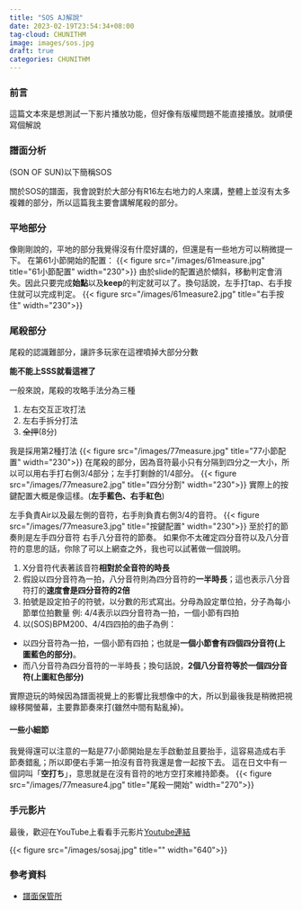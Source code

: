 ```yaml
---
title: "SOS AJ解說"
date: 2023-02-19T23:54:34+08:00
tag-cloud: CHUNITHM
image: images/sos.jpg
draft: true
categories: CHUNITHM
---
```


### 前言

這篇文本來是想測試一下影片播放功能，但好像有版權問題不能直接播放。就順便寫個解說

### 譜面分析

(SON OF SUN)以下簡稱SOS

關於SOS的譜面，我會說對於大部分有R16左右地力的人來講，整體上並沒有太多複雜的部分，所以這篇我主要會講解尾殺的部分。

### 平地部分

像剛剛說的，平地的部分我覺得沒有什麼好講的，但還是有一些地方可以稍微提一下。
在第61小節開始的配置：
{{< figure src="/images/61measure.jpg" title="61小節配置" width="230">}}
由於slide的配置過於傾斜，移動判定會消失。因此只要完成**始點**以及**keep**的判定就可以了。換句話說，左手打tap、右手按住就可以完成判定。
{{< figure src="/images/61measure2.jpg" title="右手按住" width="230">}}

### 尾殺部分

尾殺的認識難部分，讓許多玩家在這裡噴掉大部分分數

**能不能上SSS就看這裡了**

一般來說，尾殺的攻略手法分為三種

1. 左右交互正攻打法
2. 左右手拆分打法
3. ~~全押~~(8分)

我是採用第2種打法
{{< figure src="/images/77measure.jpg" title="77小節配置" width="230">}}
在尾殺的部分，因為音符最小只有分隔到四分之一大小，所以可以用右手打右側3/4部分；左手打剩餘的1/4部分。
{{< figure src="/images/77measure2.jpg" title="四分分割" width="230">}}
實際上的按鍵配置大概是像這樣。(**左手藍色、右手紅色**)

左手負責Air以及最左側的音符，右手則負責右側3/4的音符。
{{< figure src="/images/77measure3.jpg" title="按鍵配置" width="230">}}
至於打的節奏則是左手四分音符 右手八分音符的節奏。
如果你不太確定四分音符以及八分音符的意思的話，你除了可以上網查之外，我也可以試著做一個說明。

1. X分音符代表著該音符**相對於全音符的時長**
2. 假設以四分音符為一拍，八分音符則為四分音符的**一半時長**；這也表示八分音符打的**速度會是四分音符的2倍**
3. 拍號是設定拍子的符號，以分數的形式寫出。分母為設定單位拍，分子為每小節單位拍數量   例: 4/4表示以四分音符為一拍，一個小節有四拍
4. 以(SOS)BPM200、4/4四四拍的曲子為例：
* 以四分音符為一拍，一個小節有四拍；也就是**一個小節會有四個四分音符(上圖藍色的部分)**。
* 而八分音符為四分音符的一半時長；換句話說，**2個八分音符等於一個四分音符(上圖紅色部分)**

實際遊玩的時候因為譜面視覺上的影響比我想像中的大，所以到最後我是稍微把視線移開螢幕，主要靠節奏來打(雖然中間有點亂掉)。

#### 一些小細節

我覺得還可以注意的一點是77小節開始是左手啟動並且要抬手，這容易造成右手節奏錯亂；所以即便右手第一拍沒有音符我還是會一起按下去。
這在日文中有一個詞叫「**空打ち**」，意思就是在沒有音符的地方空打來維持節奏。
{{< figure src="/images/77measure4.jpg" title="尾殺一開始" width="270">}}

### 手元影片

最後，歡迎在YouTube上看看手元影片[Youtube連結](https://www.youtube.com/watch?v=y6NvEOot6Qw)

{{< figure src="/images/sosaj.jpg" title="" width="640">}}

### 參考資料

* [譜面保管所](https://sdvx.in/chunithm/05/05079mst.htm)
